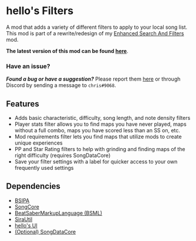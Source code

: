 # hello's Filters

A mod that adds a variety of different filters to apply to your local song list. This mod is part of a rewrite/redesign of my [Enhanced Search And Filters](https://github.com/chrislee0419/EnhancedSearchAndFilters) mod.

**The latest version of this mod can be found [here](https://github.com/chrislee0419/hellosFilters/releases)**.

### Have an issue?

_**Found a bug or have a suggestion?**_ Please report them [here](https://github.com/chrislee0419/hellosFilters/issues) or through Discord by sending a message to `chris#9068`.

## Features

- Adds basic characteristic, difficulty, song length, and note density filters
- Player stats filter allows you to find maps you have never played, maps without a full combo, maps you have scored less than an SS on, etc.
- Mod requirements filter lets you find maps that utilize mods to create unique experiences
- PP and Star Rating filters to help with grinding and finding maps of the right difficulty (requires SongDataCore)
- Save your filter settings with a label for quicker access to your own frequently used settings

## Dependencies

- [BSIPA](https://github.com/bsmg/BeatSaber-IPA-Reloaded)
- [SongCore](https://github.com/Kylemc1413/SongCore)
- [BeatSaberMarkupLanguage (BSML)](https://github.com/monkeymanboy/BeatSaberMarkupLanguage)
- [SiraUtil](https://github.com/Auros/SiraUtil)
- [hello's UI](https://github.com/chrislee0419/hellosUI)
- [(Optional) SongDataCore](https://github.com/halsafar/BeatSaberSongDataCore)

